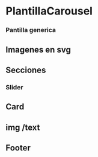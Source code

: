 # PlantillaCarousel

### Pantilla generica
## Imagenes en svg


## Secciones
### Slider
##  Card
## img /text
## Footer
